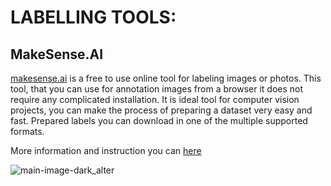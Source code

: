 # LABELLING TOOLS:

 ## MakeSense.AI

[makesense.ai](https://www.makesense.ai/) is a free to use online tool for labeling images or photos. This tool, that you can use for annotation images from a browser it does not require any complicated installation. It is ideal tool for computer vision projects, you can make the process of preparing a dataset very easy and fast. Prepared labels you can download in one of the multiple supported formats.

More information and instruction you can [here](https://github.com/SkalskiP/make-sense)

![main-image-dark_alter](_resourses/main-image-dark_alter.png)
